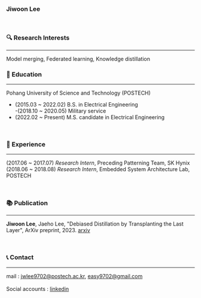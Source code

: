 ### **Jiwoon Lee**

<br>

### 🔍 Research Interests
---
Model merging, Federated learning, Knowledge distillation

### 🏫 Education
---
Pohang University of Science and Technology (POSTECH) <br>
- (2015.03 ~ 2022.02) B.S. in Electrical Engineering <br>
  -(2018.10 ~ 2020.05) Military service <br>
- (2022.02 ~ Present) M.S. candidate in Electrical Engineering <br>

<br>

### 🏢 Experience
---
(2017.06 ~ 2017.07) *Research Intern*, Preceding Patterning Team, SK Hynix <br>
(2018.06 ~ 2018.08) *Research Intern*, Embedded System Architecture Lab, POSTECH <br>

<br>

### 📚 Publication
---
**Jiwoon Lee**, Jaeho Lee, "Debiased Distillation by Transplanting the Last Layer", ArXiv preprint, 2023. [arxiv](https://arxiv.org/abs/2302.11187)

<br>

### 📞 Contact
---
mail : jwlee9702@postech.ac.kr, easy9702@gmail.com <br>  
Social accounts : [linkedin](https://www.linkedin.com/in/jiwoon-lee-0039061b9/)  
